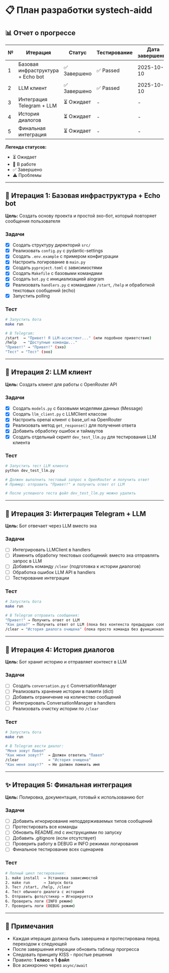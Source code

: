 # 📋 План разработки systech-aidd

## 📊 Отчет о прогрессе

| № | Итерация | Статус | Тестирование | Дата завершения |
|---|----------|--------|--------------|-----------------|
| 1 | Базовая инфраструктура + Echo bot | ✅ Завершено | ✅ Passed | 2025-10-10 |
| 2 | LLM клиент | ✅ Завершено | ✅ Passed | 2025-10-10 |
| 3 | Интеграция Telegram + LLM | ⏳ Ожидает | - | - |
| 4 | История диалогов | ⏳ Ожидает | - | - |
| 5 | Финальная интеграция | ⏳ Ожидает | - | - |

**Легенда статусов:**
- ⏳ Ожидает
- 🔄 В работе
- ✅ Завершено
- ⚠️ Проблемы

---

## 🚀 Итерация 1: Базовая инфраструктура + Echo bot

**Цель:** Создать основу проекта и простой эхо-бот, который повторяет сообщения пользователя

### Задачи
- [x] Создать структуру директорий `src/`
- [x] Реализовать `config.py` с pydantic-settings
- [x] Создать `.env.example` с примером конфигурации
- [x] Настроить логирование в `main.py`
- [x] Создать `pyproject.toml` с зависимостями
- [x] Создать `Makefile` с базовыми командами
- [x] Создать `bot.py` с инициализацией aiogram
- [x] Реализовать `handlers.py` с командами `/start`, `/help` и обработкой текстовых сообщений (echo)
- [x] Запустить polling

### Тест
```bash
# Запустить бота
make run

# В Telegram:
/start  → "Привет! Я LLM-ассистент..." (или подобное приветствие)
/help   → "Доступные команды..."
"Привет!" → "Привет!" (эхо)
"Тест" → "Тест" (эхо)
```

---

## 🧠 Итерация 2: LLM клиент

**Цель:** Создать клиент для работы с OpenRouter API

### Задачи
- [x] Создать `models.py` с базовыми моделями данных (Message)
- [x] Создать `llm_client.py` с LLMClient классом
- [x] Настроить openai клиент с base_url на OpenRouter
- [x] Реализовать метод `get_response()` для получения ответа
- [x] Добавить обработку ошибок и таймаутов
- [x] Создать отдельный скрипт `dev_test_llm.py` для тестирования LLM клиента

### Тест
```bash
# Запустить тест LLM клиента
python dev_test_llm.py

# Должен выполнить тестовый запрос к OpenRouter и получить ответ
# Пример: отправить "Привет!" и получить ответ от LLM

# После успешного теста файл dev_test_llm.py можно удалить
```

---

## 🔗 Итерация 3: Интеграция Telegram + LLM

**Цель:** Бот отвечает через LLM вместо эха

### Задачи
- [ ] Интегрировать LLMClient в handlers
- [ ] Изменить обработку текстовых сообщений: вместо эха отправлять запрос в LLM
- [ ] Добавить команду `/clear` (подготовка к истории диалогов)
- [ ] Обработка ошибок LLM API в handlers
- [ ] Тестирование интеграции

### Тест
```bash
# Запустить бота
make run

# В Telegram отправить сообщения:
"Привет!" → Получить ответ от LLM
"Как дела?" → Получить ответ от LLM (пока без контекста предыдущих сообщений)
/clear → "История диалога очищена" (пока просто команда без функционала)
```

---

## 💬 Итерация 4: История диалогов

**Цель:** Бот хранит историю и отправляет контекст в LLM

### Задачи
- [ ] Создать `conversation.py` с ConversationManager
- [ ] Реализовать хранение истории в памяти (dict)
- [ ] Добавить ограничение на количество сообщений
- [ ] Интегрировать ConversationManager в handlers
- [ ] Реализовать очистку истории по `/clear`

### Тест
```bash
# Запустить бота
make run

# В Telegram вести диалог:
"Меня зовут Павел"
"Как меня зовут?"  → Должен ответить "Павел"
/clear             → "История очищена"
"Как меня зовут?"  → Не должен помнить имя
```

---

## ✨ Итерация 5: Финальная интеграция

**Цель:** Полировка, документация, готовый к использованию бот

### Задачи
- [ ] Добавить игнорирование неподдерживаемых типов сообщений
- [ ] Протестировать все команды
- [ ] Обновить README.md с инструкциями по запуску
- [ ] Добавить .gitignore (если отсутствует)
- [ ] Проверить работу в DEBUG и INFO режимах логирования
- [ ] Финальное тестирование всех сценариев

### Тест
```bash
# Полный цикл тестирования:
1. make install  → Установка зависимостей
2. make run      → Запуск бота
3. Тест /start, /help, /clear
4. Тест обычного диалога с историей
5. Отправить фото/стикер → Игнорируется
6. Проверить логи (INFO режим)
7. Проверить логи (DEBUG режим)
```

---

## 📝 Примечания

- Каждая итерация должна быть завершена и протестирована перед переходом к следующей
- После завершения итерации обновить таблицу прогресса
- Следовать принципу KISS - простые решения
- Правило: **1 класс = 1 файл**
- Все асинхронно через `async/await`


